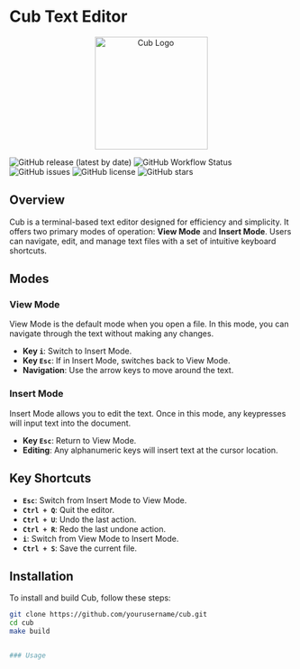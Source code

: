 # Cub Text Editor

<p align="center">
  <img src="https://i.ibb.co/qpZMHns/logo-color.png" alt="Cub Logo" width="200" height="200">
</p>

![GitHub release (latest by date)](https://img.shields.io/github/v/release/arthurlch/cub)
![GitHub Workflow Status](https://img.shields.io/github/actions/workflow/status/arthurlch/cub/ci.yml)
![GitHub issues](https://img.shields.io/github/issues/arthurlch/cub)
![GitHub license](https://img.shields.io/github/license/arthurlch/cub)
![GitHub stars](https://img.shields.io/github/stars/arthurlch/cub)

## Overview

Cub is a terminal-based text editor designed for efficiency and simplicity. It offers two primary modes of operation: **View Mode** and **Insert Mode**. Users can navigate, edit, and manage text files with a set of intuitive keyboard shortcuts.

## Modes

### View Mode

View Mode is the default mode when you open a file. In this mode, you can navigate through the text without making any changes.

- **Key `i`**: Switch to Insert Mode.
- **Key `Esc`**: If in Insert Mode, switches back to View Mode.
- **Navigation**: Use the arrow keys to move around the text.

### Insert Mode

Insert Mode allows you to edit the text. Once in this mode, any keypresses will input text into the document.

- **Key `Esc`**: Return to View Mode.
- **Editing**: Any alphanumeric keys will insert text at the cursor location.

## Key Shortcuts

- **`Esc`**: Switch from Insert Mode to View Mode.
- **`Ctrl + Q`**: Quit the editor.
- **`Ctrl + U`**: Undo the last action.
- **`Ctrl + R`**: Redo the last undone action.
- **`i`**: Switch from View Mode to Insert Mode.
- **`Ctrl + S`**: Save the current file.

## Installation

To install and build Cub, follow these steps:

```bash
git clone https://github.com/yourusername/cub.git
cd cub
make build


### Usage 

